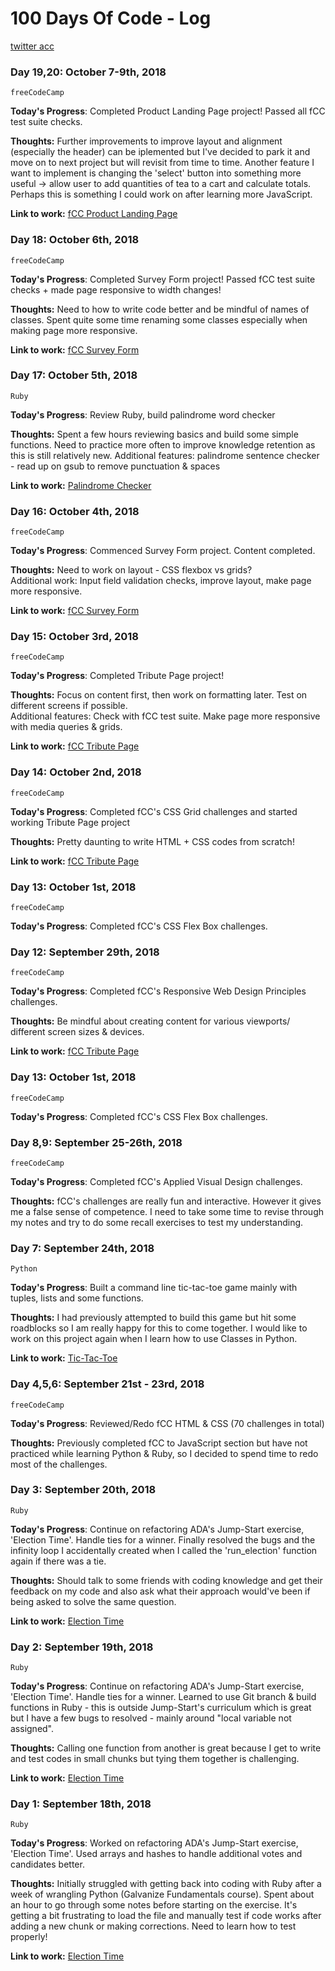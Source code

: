 # 100 Days Of Code - Log
[twitter acc](https://twitter.com/adriennemclim)

### Day 19,20: October 7-9th, 2018
`freeCodeCamp`

**Today's Progress**: Completed Product Landing Page project! Passed all fCC test suite checks.

**Thoughts:**
Further improvements to improve layout and alignment (especially the header) can be iplemented but I've decided to park it and move on to next project but will revisit from time to time. Another feature I want to implement is changing the 'select' button into something more useful -> allow user to add quantities of tea to a cart and calculate totals. Perhaps this is something I could work on after learning more JavaScript.

**Link to work:** [fCC Product Landing Page](https://codepen.io/adriennelim/full/OBbRaj/)

### Day 18: October 6th, 2018
`freeCodeCamp`

**Today's Progress**: Completed Survey Form project! Passed fCC test suite checks + made page responsive to width changes!

**Thoughts:**
Need to how to write code better and be mindful of names of classes. Spent quite some time renaming some classes especially when making page more responsive.

**Link to work:** [fCC Survey Form](https://codepen.io/adriennelim/full/VEjaMB/)


### Day 17: October 5th, 2018
`Ruby`

**Today's Progress**: Review Ruby, build palindrome word checker

**Thoughts:**
Spent a few hours reviewing basics and build some simple functions. Need to practice more often to improve knowledge retention as this is still relatively new.
Additional features: palindrome sentence checker - read up on gsub to remove punctuation & spaces

**Link to work:** [Palindrome Checker](https://github.com/adriennelim/jump-start/blob/master/exercise/palindrome.rb)


### Day 16: October 4th, 2018
`freeCodeCamp`

**Today's Progress**: Commenced Survey Form project. Content completed.

**Thoughts:**
Need to work on layout - CSS flexbox vs grids? <br>
Additional work: Input field validation checks, improve layout, make page more responsive.

**Link to work:** [fCC Survey Form](https://codepen.io/adriennelim/full/VEjaMB/)


### Day 15: October 3rd, 2018
`freeCodeCamp`

**Today's Progress**: Completed Tribute Page project!

**Thoughts:**
Focus on content first, then work on formatting later. Test on different screens if possible.<br>
Additional features: Check with fCC test suite. Make page more responsive with media queries & grids.

**Link to work:** [fCC Tribute Page](https://codepen.io/adriennelim/full/PyZpXL/)


### Day 14: October 2nd, 2018
`freeCodeCamp`

**Today's Progress**: Completed fCC's CSS Grid challenges and started working Tribute Page project

**Thoughts:**
Pretty daunting to write HTML + CSS codes from scratch!

**Link to work:** [fCC Tribute Page](https://codepen.io/adriennelim/pen/PyZpXL/)


### Day 13: October 1st, 2018
`freeCodeCamp`

**Today's Progress**: Completed fCC's CSS Flex Box challenges.


### Day 12: September 29th, 2018
`freeCodeCamp`

**Today's Progress**: Completed fCC's Responsive Web Design Principles challenges.

**Thoughts:**
Be mindful about creating content for various viewports/ different screen sizes & devices.


**Link to work:** [fCC Tribute Page](https://codepen.io/adriennelim/pen/PyZpXL/)


### Day 13: October 1st, 2018
`freeCodeCamp`

**Today's Progress**: Completed fCC's CSS Flex Box challenges.



### Day 8,9: September 25-26th, 2018
`freeCodeCamp`

**Today's Progress**: Completed fCC's Applied Visual Design challenges.

**Thoughts:**
fCC's challenges are really fun and interactive. However it gives me a false sense of competence. I need to take some time to revise through my notes and try to do some recall exercises to test my understanding.


### Day 7: September 24th, 2018
`Python`

**Today's Progress**: Built a command line tic-tac-toe game mainly with tuples, lists and some functions.

**Thoughts:**
I had previously attempted to build this game but hit some roadblocks so I am really happy for this to come together. I would like to work on this project again when I learn how to use Classes in Python.

**Link to work:** [Tic-Tac-Toe](https://github.com/adriennelim/100-days-of-code/blob/master/projects/TicTacToe.py)


### Day 4,5,6: September 21st - 23rd, 2018
`freeCodeCamp`

**Today's Progress**:
Reviewed/Redo fCC HTML & CSS (70 challenges in total)

**Thoughts:**
Previously completed fCC to JavaScript section but have not practiced while learning Python & Ruby, so I decided to spend time to redo most of the challenges.


### Day 3: September 20th, 2018
`Ruby`

**Today's Progress**: Continue on refactoring ADA's Jump-Start exercise, 'Election Time'. Handle ties for a winner.
Finally resolved the bugs and the infinity loop I accidentally created when I called the 'run_election' function again if there was a tie.

**Thoughts:**
Should talk to some friends with coding knowledge and get their feedback on my code and also ask what their approach would've been if being asked to solve the same question.

**Link to work:** [Election Time](https://github.com/adriennelim/jump-start/blob/master/exercise/election_time_enhanced.rb)


### Day 2: September 19th, 2018
`Ruby`

**Today's Progress**: Continue on refactoring ADA's Jump-Start exercise, 'Election Time'. Handle ties for a winner.
Learned to use Git branch & build functions in Ruby - this is outside Jump-Start's curriculum which is great but I have a few bugs to resolved - mainly around "local variable not assigned".

**Thoughts:**
Calling one function from another is great because I get to write and test codes in small chunks but tying them together is challenging.

**Link to work:** [Election Time](https://github.com/adriennelim/jump-start/blob/master/exercise/election_time_enhanced.rb)


### Day 1: September 18th, 2018
`Ruby`

**Today's Progress**: Worked on refactoring ADA's Jump-Start exercise, 'Election Time'. Used arrays and hashes to handle additional votes and candidates better.

**Thoughts:** Initially struggled with getting back into coding with Ruby after a week of wrangling Python (Galvanize Fundamentals course).  Spent about an hour to go through some notes before starting on the exercise. It's getting a bit frustrating to load the file and manually test if code works after adding a new chunk or making corrections. Need to learn how to test properly!

**Link to work:** [Election Time](https://github.com/adriennelim/jump-start/blob/master/exercise/election_time_enhanced.rb)

